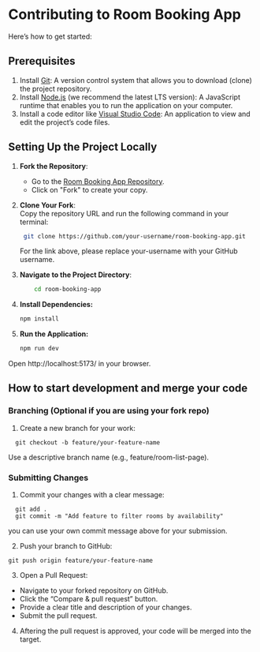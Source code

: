# Contributing to Room Booking App

Here’s how to get started:

## Prerequisites

1. Install [Git](https://git-scm.com/): A version control system that allows you to download (clone) the project repository.
2. Install [Node.js](https://nodejs.org/) (we recommend the latest LTS version): A JavaScript runtime that enables you to run the application on your computer.
3. Install a code editor like [Visual Studio Code](https://code.visualstudio.com/):  An application to view and edit the project’s code files.

## Setting Up the Project Locally

1. **Fork the Repository**:  
   - Go to the [Room Booking App Repository](https://github.com/yzzhuo/room-booking-app).  
   - Click on "Fork" to create your copy.
2. **Clone Your Fork**:  
   Copy the repository URL and run the following command in your terminal:  
   ```bash
    git clone https://github.com/your-username/room-booking-app.git
   ```
    For the link above, please replace your-username with your GitHub username.

3. **Navigate to the Project Directory**:
    ```bash
        cd room-booking-app
    ```

4. **Install Dependencies:**
    ```bash
    npm install
    ```

5. **Run the Application:**
    ```bash
    npm run dev
    ```
Open http://localhost:5173/ in your browser.

## How to start development and merge your code
### Branching (Optional if you are using your fork repo)
1. Create a new branch for your work:
```
  git checkout -b feature/your-feature-name
```
Use a descriptive branch name (e.g., feature/room-list-page).

### Submitting Changes
1.	Commit your changes with a clear message:
```
  git add .
  git commit -m "Add feature to filter rooms by availability"
```
you can use your own commit message above for your submission.

2.	Push your branch to GitHub:
```
git push origin feature/your-feature-name
```

3. Open a Pull Request:
- Navigate to your forked repository on GitHub.
- Click the “Compare & pull request” button.
- Provide a clear title and description of your changes.
- Submit the pull request.

4. Aftering the pull request is approved, your code will be merged into the target.